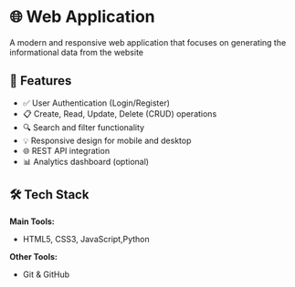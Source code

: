 # 🌐 Web Application 

A modern and responsive web application that focuses on generating the informational data from the website

## 🚀 Features

- ✅ User Authentication (Login/Register)
- 📋 Create, Read, Update, Delete (CRUD) operations
- 🔍 Search and filter functionality
- 💡 Responsive design for mobile and desktop
- 🌐 REST API integration
- 📊 Analytics dashboard (optional)

## 🛠️ Tech Stack

**Main Tools:**
- HTML5, CSS3, JavaScript,Python




**Other Tools:**
- Git & GitHub

